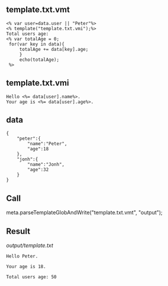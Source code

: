 ## template.txt.vmt
```[javascript]
<% var user=data.user || "Peter"%>
<% template("template.txt.vmi");%>
Total users age: 
<% var totalAge = 0;
 for(var key in data){
     totalAge += data[key].age;
     }
     echo(totalAge);
 %>
 ```

## template.txt.vmi
```[javascript]
Hello <%= data[user].name%>.
Your age is <%= data[user].age%>.
```

## data
```[json]
{
    "peter":{
        "name":"Peter",
        "age":18
    },
    "jonh":{
        "name":"Jonh",
        "age":32
    }
}
```

## Call
meta.parseTemplateGlobAndWrite("template.txt.vmt", "output");

## Result
*output/template.txt*
```
Hello Peter.

Your age is 18.

Total users age: 50
```